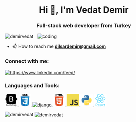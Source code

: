 <h1 align="center">Hi 👋, I'm Vedat Demir</h1>
<h3 align="center">Full-stack web developer from Turkey</h3>
<img align="right" width="400" src="https://i.pinimg.com/originals/81/17/8b/81178b47a8598f0c81c4799f2cdd4057.gif" alt="coding">
<p align="left"> <img src="https://komarev.com/ghpvc/?username=demirvedat&label=Profile%20views&color=0e75b6&style=flat" alt="demirvedat" /> </p>

- 📫 How to reach me **dilsardemir@gmail.com**

<h3 align="left">Connect with me:</h3>
<p align="left">
<a href="https://linkedin.com/in/https://www.linkedin.com/feed/" target="blank"><img align="center" src="https://raw.githubusercontent.com/rahuldkjain/github-profile-readme-generator/master/src/images/icons/Social/linked-in-alt.svg" alt="https://www.linkedin.com/feed/" height="30" width="40" /></a>
</p>

<h3 align="left">Languages and Tools:</h3>
<p align="left"> <a href="https://getbootstrap.com" target="_blank" rel="noreferrer"> <img src="https://raw.githubusercontent.com/devicons/devicon/master/icons/bootstrap/bootstrap-plain-wordmark.svg" alt="bootstrap" width="40" height="40"/> </a> <a href="https://www.w3schools.com/css/" target="_blank" rel="noreferrer"> <img src="https://raw.githubusercontent.com/devicons/devicon/master/icons/css3/css3-original-wordmark.svg" alt="css3" width="40" height="40"/> </a> <a href="https://www.djangoproject.com/" target="_blank" rel="noreferrer"> <img src="https://cdn.worldvectorlogo.com/logos/django.svg" alt="django" width="40" height="40"/> </a> <a href="https://www.w3.org/html/" target="_blank" rel="noreferrer"> <img src="https://raw.githubusercontent.com/devicons/devicon/master/icons/html5/html5-original-wordmark.svg" alt="html5" width="40" height="40"/> </a> <a href="https://developer.mozilla.org/en-US/docs/Web/JavaScript" target="_blank" rel="noreferrer"> <img src="https://raw.githubusercontent.com/devicons/devicon/master/icons/javascript/javascript-original.svg" alt="javascript" width="40" height="40"/> </a> <a href="https://www.python.org" target="_blank" rel="noreferrer"> <img src="https://raw.githubusercontent.com/devicons/devicon/master/icons/python/python-original.svg" alt="python" width="40" height="40"/> </a> <a href="https://reactjs.org/" target="_blank" rel="noreferrer"> <img src="https://raw.githubusercontent.com/devicons/devicon/master/icons/react/react-original-wordmark.svg" alt="react" width="40" height="40"/> </a> </p>

<p><img align="left" src="https://github-readme-stats.vercel.app/api/top-langs?username=demirvedat&show_icons=true&locale=en&layout=compact" alt="demirvedat" /></p>

<p>&nbsp;<img align="center" src="https://github-readme-stats.vercel.app/api?username=demirvedat&show_icons=true&locale=en" alt="demirvedat" /></p>
